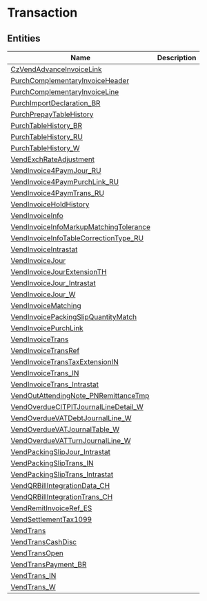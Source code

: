
# Transaction


## Entities

|Name|Description|
|---|---|
|[CzVendAdvanceInvoiceLink](CzVendAdvanceInvoiceLink.cdm.json)||
|[PurchComplementaryInvoiceHeader](PurchComplementaryInvoiceHeader.cdm.json)||
|[PurchComplementaryInvoiceLine](PurchComplementaryInvoiceLine.cdm.json)||
|[PurchImportDeclaration_BR](PurchImportDeclaration_BR.cdm.json)||
|[PurchPrepayTableHistory](PurchPrepayTableHistory.cdm.json)||
|[PurchTableHistory_BR](PurchTableHistory_BR.cdm.json)||
|[PurchTableHistory_RU](PurchTableHistory_RU.cdm.json)||
|[PurchTableHistory_W](PurchTableHistory_W.cdm.json)||
|[VendExchRateAdjustment](VendExchRateAdjustment.cdm.json)||
|[VendInvoice4PaymJour_RU](VendInvoice4PaymJour_RU.cdm.json)||
|[VendInvoice4PaymPurchLink_RU](VendInvoice4PaymPurchLink_RU.cdm.json)||
|[VendInvoice4PaymTrans_RU](VendInvoice4PaymTrans_RU.cdm.json)||
|[VendInvoiceHoldHistory](VendInvoiceHoldHistory.cdm.json)||
|[VendInvoiceInfo](VendInvoiceInfo.cdm.json)||
|[VendInvoiceInfoMarkupMatchingTolerance](VendInvoiceInfoMarkupMatchingTolerance.cdm.json)||
|[VendInvoiceInfoTableCorrectionType_RU](VendInvoiceInfoTableCorrectionType_RU.cdm.json)||
|[VendInvoiceIntrastat](VendInvoiceIntrastat.cdm.json)||
|[VendInvoiceJour](VendInvoiceJour.cdm.json)||
|[VendInvoiceJourExtensionTH](VendInvoiceJourExtensionTH.cdm.json)||
|[VendInvoiceJour_Intrastat](VendInvoiceJour_Intrastat.cdm.json)||
|[VendInvoiceJour_W](VendInvoiceJour_W.cdm.json)||
|[VendInvoiceMatching](VendInvoiceMatching.cdm.json)||
|[VendInvoicePackingSlipQuantityMatch](VendInvoicePackingSlipQuantityMatch.cdm.json)||
|[VendInvoicePurchLink](VendInvoicePurchLink.cdm.json)||
|[VendInvoiceTrans](VendInvoiceTrans.cdm.json)||
|[VendInvoiceTransRef](VendInvoiceTransRef.cdm.json)||
|[VendInvoiceTransTaxExtensionIN](VendInvoiceTransTaxExtensionIN.cdm.json)||
|[VendInvoiceTrans_IN](VendInvoiceTrans_IN.cdm.json)||
|[VendInvoiceTrans_Intrastat](VendInvoiceTrans_Intrastat.cdm.json)||
|[VendOutAttendingNote_PNRemittanceTmp](VendOutAttendingNote_PNRemittanceTmp.cdm.json)||
|[VendOverdueCITPITJournalLineDetail_W](VendOverdueCITPITJournalLineDetail_W.cdm.json)||
|[VendOverdueVATDebtJournalLine_W](VendOverdueVATDebtJournalLine_W.cdm.json)||
|[VendOverdueVATJournalTable_W](VendOverdueVATJournalTable_W.cdm.json)||
|[VendOverdueVATTurnJournalLine_W](VendOverdueVATTurnJournalLine_W.cdm.json)||
|[VendPackingSlipJour_Intrastat](VendPackingSlipJour_Intrastat.cdm.json)||
|[VendPackingSlipTrans_IN](VendPackingSlipTrans_IN.cdm.json)||
|[VendPackingSlipTrans_Intrastat](VendPackingSlipTrans_Intrastat.cdm.json)||
|[VendQRBillIntegrationData_CH](VendQRBillIntegrationData_CH.cdm.json)||
|[VendQRBillIntegrationTrans_CH](VendQRBillIntegrationTrans_CH.cdm.json)||
|[VendRemitInvoiceRef_ES](VendRemitInvoiceRef_ES.cdm.json)||
|[VendSettlementTax1099](VendSettlementTax1099.cdm.json)||
|[VendTrans](VendTrans.cdm.json)||
|[VendTransCashDisc](VendTransCashDisc.cdm.json)||
|[VendTransOpen](VendTransOpen.cdm.json)||
|[VendTransPayment_BR](VendTransPayment_BR.cdm.json)||
|[VendTrans_IN](VendTrans_IN.cdm.json)||
|[VendTrans_W](VendTrans_W.cdm.json)||
